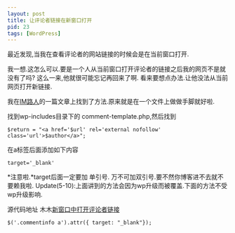 ```yaml
---
layout: post
title: 让评论者链接在新窗口打开
pid: 23
tags: [WordPress]
---
```

最近发现,当我在查看评论者的网站链接的时候会是在当前窗口打开.

我一想.这怎么可以.要是一个人从当前窗口打开评论者的链接之后我的网页不是就没有了吗?  这么一来,他就很可能忘记再回来了啊.
看来要想点办法.让他没法从当前网页打开新链接.

我在[IM路人](http://imluren.com)的一篇文章上找到了方法.原来就是在一个文件上做做手脚就好啦.

找到wp-includes目录下的 comment-template.php,然后找到

    $return = "<a href='$url' rel='external nofollow' class='url'>$author</a>";

在a标签后面添加如下内容

    target='_blank'

*注意啦.*target后面一定要加 单引号. 万不可加双引号.要不然你博客进不去就不要赖我啦.
Update(5-10):上面讲到的方法会因为wp升级而被覆盖.下面的方法不受wp升级影响.

源代码地址 木木[新窗口中打开评论者链接](http://immmmm.com/jquery-notes-open-comment-link-new-window.html)

    $('.commentinfo a').attr({ target: "_blank"});
